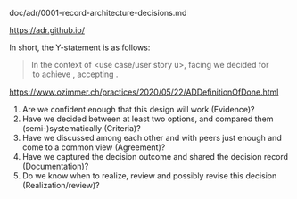 doc/adr/0001-record-architecture-decisions.md

https://adr.github.io/

In short, the Y-statement is as follows:

> In the context of <use case/user story u>, 
> facing <concern c> we decided for <option o> to achieve <quality q>,
> accepting <downside d>.

https://www.ozimmer.ch/practices/2020/05/22/ADDefinitionOfDone.html

 1. Are we confident enough that this design will work (Evidence)?
 2. Have we decided between at least two options, and compared them (semi-)systematically (Criteria)?
 3. Have we discussed among each other and with peers just enough and come to a common view (Agreement)?
 4. Have we captured the decision outcome and shared the decision record (Documentation)?
 5. Do we know when to realize, review and possibly revise this decision (Realization/review)?

